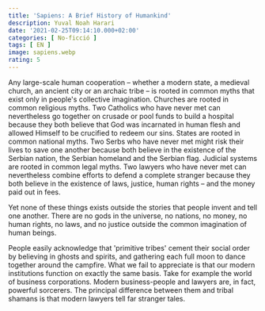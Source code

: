 ```yaml
---
title: 'Sapiens: A Brief History of Humankind'
description: Yuval Noah Harari
date: '2021-02-25T09:14:10.000+02:00'
categories: [ No-ficció ]
tags: [ EN ]
image: sapiens.webp
rating: 5
---
```


Any large-scale human cooperation – whether a modern state, a medieval church, an ancient city or an archaic tribe – is rooted in common myths that exist only in people's collective imagination. Churches are rooted in common religious myths. Two Catholics who have never met can nevertheless go together on crusade or pool funds to build a hospital because they both believe that God was incarnated in human flesh and allowed Himself to be crucified to redeem our sins. States are rooted in common national myths. Two Serbs who have never met might risk their lives to save one another because both believe in the existence of the Serbian nation, the Serbian homeland and the Serbian flag. Judicial systems are rooted in common legal myths. Two lawyers who have never met can nevertheless combine efforts to defend a complete stranger because they both believe in the existence of laws, justice, human rights – and the money paid out in fees.

Yet none of these things exists outside the stories that people invent and tell one another. There are no gods in the universe, no nations, no money, no human rights, no laws, and no justice outside the common imagination of human beings.

People easily acknowledge that 'primitive tribes' cement their social order by believing in ghosts and spirits, and gathering each full moon to dance together around the campfire. What we fail to appreciate is that our modern institutions function on exactly the same basis. Take for example the world of business corporations. Modern business-people and lawyers are, in fact, powerful sorcerers. The principal difference between them and tribal shamans is that modern lawyers tell far stranger tales.
